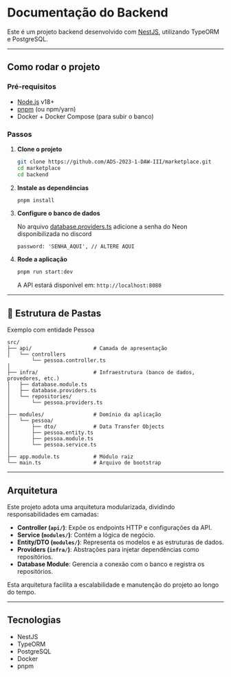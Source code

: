 # Documentação do Backend

Este é um projeto backend desenvolvido com [NestJS](https://nestjs.com/), utilizando TypeORM e PostgreSQL.

---

## Como rodar o projeto

### Pré-requisitos

- [Node.js](https://nodejs.org/) v18+
- [pnpm](https://pnpm.io/) (ou npm/yarn)
- Docker + Docker Compose (para subir o banco)

### Passos

1. **Clone o projeto**

   ```bash
   git clone https://github.com/ADS-2023-1-DAW-III/marketplace.git
   cd marketplace
   cd backend
   ```

2. **Instale as dependências**

   ```bash
   pnpm install
   ```

3. **Configure o banco de dados**

   No arquivo [database.providers.ts](src/infra/database.providers.ts) adicione a senha do Neon disponibilizada no discord
   ```TS
   password: 'SENHA_AQUI', // ALTERE AQUI
   ```

4. **Rode a aplicação**

   ```bash
   pnpm run start:dev
   ```

   A API estará disponível em: `http://localhost:8080`

---

## 🧱 Estrutura de Pastas

Exemplo com entidade Pessoa

```
src/
├── api/                    # Camada de apresentação
│   └── controllers
        └── pessoa.controller.ts
│
├── infra/                  # Infraestrutura (banco de dados, provedores, etc.)
│   ├── database.module.ts
│   ├── database.providers.ts
│   └── repositories/
│       └── pessoa.providers.ts
│
├── modules/                # Domínio da aplicação
│   └── pessoa/
│       ├── dto/            # Data Transfer Objects
│       ├── pessoa.entity.ts
│       ├── pessoa.module.ts
│       └── pessoa.service.ts
│
├── app.module.ts           # Módulo raiz
└── main.ts                 # Arquivo de bootstrap
```

---

## Arquitetura

Este projeto adota uma arquitetura modularizada, dividindo responsabilidades em camadas:

- **Controller (`api/`)**: Expõe os endpoints HTTP e configurações da API.
- **Service (`modules/`)**: Contém a lógica de negócio.
- **Entity/DTO (`modules/`)**: Representa os modelos e as estruturas de dados.
- **Providers (`infra/`)**: Abstrações para injetar dependências como repositórios.
- **Database Module**: Gerencia a conexão com o banco e registra os repositórios.

Esta arquitetura facilita a escalabilidade e manutenção do projeto ao longo do tempo.

---

## Tecnologias

- NestJS
- TypeORM
- PostgreSQL
- Docker
- pnpm
